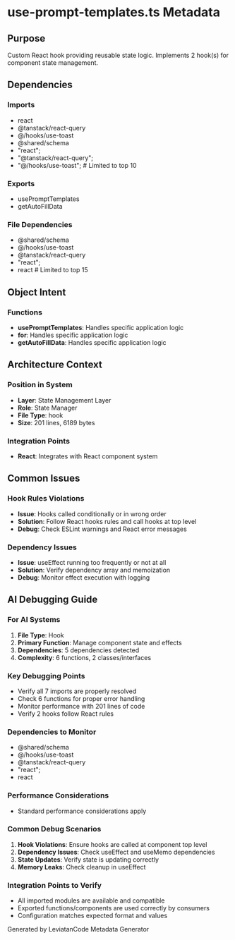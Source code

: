 # use-prompt-templates.ts Metadata

## Purpose
Custom React hook providing reusable state logic. Implements 2 hook(s) for component state management.

## Dependencies

### Imports
- react
- @tanstack/react-query
- @/hooks/use-toast
- @shared/schema
- "react";
- "@tanstack/react-query";
- "@/hooks/use-toast";  # Limited to top 10

### Exports
- usePromptTemplates
- getAutoFillData

### File Dependencies
- @shared/schema
- @/hooks/use-toast
- @tanstack/react-query
- "react";
- react  # Limited to top 15

## Object Intent

### Functions
- **usePromptTemplates**: Handles specific application logic
- **for**: Handles specific application logic
- **getAutoFillData**: Handles specific application logic


## Architecture Context

### Position in System
- **Layer**: State Management Layer
- **Role**: State Manager
- **File Type**: hook
- **Size**: 201 lines, 6189 bytes

### Integration Points
- **React**: Integrates with React component system

## Common Issues

### Hook Rules Violations
- **Issue**: Hooks called conditionally or in wrong order
- **Solution**: Follow React hooks rules and call hooks at top level
- **Debug**: Check ESLint warnings and React error messages

### Dependency Issues
- **Issue**: useEffect running too frequently or not at all
- **Solution**: Verify dependency array and memoization
- **Debug**: Monitor effect execution with logging

## AI Debugging Guide

### For AI Systems
1. **File Type**: Hook
2. **Primary Function**: Manage component state and effects
3. **Dependencies**: 5 dependencies detected
4. **Complexity**: 6 functions, 2 classes/interfaces

### Key Debugging Points
- Verify all 7 imports are properly resolved
- Check 6 functions for proper error handling
- Monitor performance with 201 lines of code
- Verify 2 hooks follow React rules

### Dependencies to Monitor
- @shared/schema
- @/hooks/use-toast
- @tanstack/react-query
- "react";
- react

### Performance Considerations
- Standard performance considerations apply

### Common Debug Scenarios
1. **Hook Violations**: Ensure hooks are called at component top level
2. **Dependency Issues**: Check useEffect and useMemo dependencies
3. **State Updates**: Verify state is updating correctly
4. **Memory Leaks**: Check cleanup in useEffect

### Integration Points to Verify
- All imported modules are available and compatible
- Exported functions/components are used correctly by consumers
- Configuration matches expected format and values

Generated by LeviatanCode Metadata Generator
